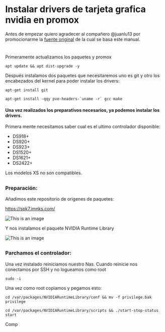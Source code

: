 # Instalar drivers de tarjeta grafica nvidia en promox
Antes de empezar quiero agradecer al compañero @juanlu13 por promocionarme la [fuente original](https://forums.plex.tv/t/plex-hw-acceleration-in-lxc-container-anyone-with-success/219289/34?utm_source=pocket_mylist) de la cual se basa este manual. 
#

Primeramente actualizamos los paquetes y promox

```
apt update && apt dist-upgrade -y
```

Después instalamos dos paquetes que necesitaremos uno es git y otro los encabezados del kernel para poder instalar los drivers:

```
apt-get install git
```
```
apt-get install -qqy pve-headers-`uname -r` gcc make 
```


#### Una vez realizados los preparativos necesarios, ya podemos instalar los drivers.

Primera mente necesitamos saber cual es el ultimo controlador disponible:
-	DS918+
-	DS920+
-	DS923+
-	DS1520+
-	DS1621+
-	DS2422+

Los modelos XS no son compatibles.

##
### Preparación:

Añadimos este repositorio de origenes de paquetes:

https://spk7.imnks.com/


![This is an image](imagenes/nvidia1.png)


Y nos instalamos el paquete NVIDIA Runtime Library

![This is an image](imagenes/nvidia2.png)

##
### Parchamos el controlador:

Una vez instalado reiniciamos nuestro Nas. Cuando reinicie nos conectamos por SSH y no logueamos como root

```
sudo -i
```
Una vez como root copiamos y pegamos esto:
```
cd /var/packages/NVIDIARuntimeLibrary/conf && mv -f privilege.bak privilege
```

```
cd /var/packages/NVIDIARuntimeLibrary/scripts && ./start-stop-status start
```

Comp
